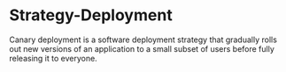# Strategy-Deployment

Canary deployment is a software deployment strategy that gradually rolls out new versions of an application to a small subset of users before fully releasing it to everyone.
